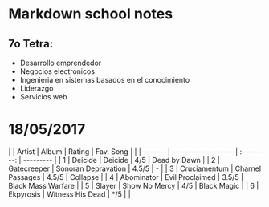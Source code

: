 # Markdown school notes

## 7o Tetra:

- Desarrollo emprendedor
- Negocios electronicos
- Ingenieria en sistemas basados en el conocimiento
- Liderazgo
- Servicios web


18/05/2017
============

|   | Artist       | Album               | Rating     | Fav. Song          |
|   | -------      | ------------------- | :--------: | ---------          |
| 1 | Deicide      | Deicide             | 4/5        | Dead by Dawn       |
| 2 | Gatecreeper  | Sonoran Depravation | 4.5/5      | -                  |
| 3 | Cruciamentum | Charnel Passages    | 4.5/5      | Collapse           |
| 4 | Abominator   | Evil Proclaimed     | 3.5/5      | Black Mass Warfare |
| 5 | Slayer       | Show No Mercy       | 4/5        | Black Magic        |
| 6 | Ekpyrosis    | Witness His Dead    | */5        |                    |

